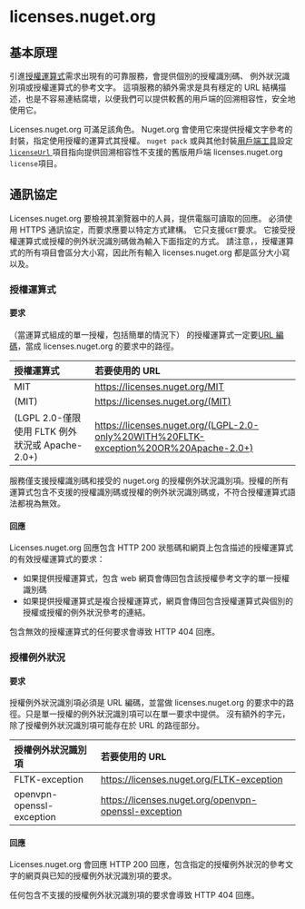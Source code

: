 # <a name="licensesnugetorg"></a>licenses.nuget.org

## <a name="rationale"></a>基本原理

引進[授權運算式](nuspec.md#license)需求出現有的可靠服務，會提供個別的授權識別碼、 例外狀況識別項或授權運算式的參考文字。
這項服務的額外需求是具有穩定的 URL 結構描述，也是不容易連結腐壞，以便我們可以提供較舊的用戶端的回溯相容性，安全地使用它。

Licenses.nuget.org 可滿足該角色。 Nuget.org 會使用它來提供授權文字參考的封裝，指定使用授權的運算式其授權。 `nuget pack` 或與其他封裝[用戶端工具](https://docs.microsoft.com/en-us/nuget/install-nuget-client-tools)設定[ `licenseUrl` ](nuspec.md#licenseurl)項目指向提供回溯相容性不支援的舊版用戶端 licenses.nuget.org `license`項目。

## <a name="protocol"></a>通訊協定

Licenses.nuget.org 要檢視其瀏覽器中的人員，提供電腦可讀取的回應。
必須使用 HTTPS 通訊協定，而要求應要以特定方式建構。 它只支援`GET`要求。
它接受授權運算式或授權的例外狀況識別碼做為輸入下面指定的方式。 請注意，，授權運算式的所有項目會區分大小寫，因此所有輸入 licenses.nuget.org 都是區分大小寫以及。

### <a name="license-expressions"></a>授權運算式

#### <a name="request"></a>要求

（當運算式組成的單一授權，包括簡單的情況下） 的授權運算式一定要[URL 編碼](https://tools.ietf.org/html/rfc3986#section-2.1)，當成 licenses.nuget.org 的要求中的路徑。

| 授權運算式 | 若要使用的 URL |
|:---|:---|
MIT                                                | https://licenses.nuget.org/MIT
(MIT)                                              | https://licenses.nuget.org/(MIT)
(LGPL 2.0-僅限使用 FLTK 例外狀況或 Apache-2.0+) | https://licenses.nuget.org/(LGPL-2.0-only%20WITH%20FLTK-exception%20OR%20Apache-2.0+)

服務僅支援授權識別碼和接受的 nuget.org 的授權例外狀況識別項。授權的所有運算式包含不支援的授權識別碼或授權的例外狀況識別碼或，不符合授權運算式語法都視為無效。

#### <a name="response"></a>回應

Licenses.nuget.org 回應包含 HTTP 200 狀態碼和網頁上包含描述的授權運算式的有效授權運算式的要求：
* 如果提供授權運算式，包含 web 網頁會傳回包含該授權參考文字的單一授權識別碼
* 如果提供授權運算式是複合授權運算式，網頁會傳回包含授權運算式與個別的授權或授權的例外狀況參考的連結。

包含無效的授權運算式的任何要求會導致 HTTP 404 回應。

### <a name="license-exceptions"></a>授權例外狀況

#### <a name="request"></a>要求

授權例外狀況識別項必須是 URL 編碼，並當做 licenses.nuget.org 的要求中的路徑。只是單一授權的例外狀況識別項可以在單一要求中提供。 沒有額外的字元，除了授權例外狀況識別項可能存在於 URL 的路徑部分。

| 授權例外狀況識別項 | 若要使用的 URL |
|:---|:---|
FLTK-exception            | https://licenses.nuget.org/FLTK-exception
openvpn-openssl-exception | https://licenses.nuget.org/openvpn-openssl-exception

#### <a name="response"></a>回應

Licenses.nuget.org 會回應 HTTP 200 回應，包含指定的授權例外狀況的參考文字的網頁與已知的授權例外狀況識別項的要求。

任何包含不支援的授權例外狀況識別項的要求會導致 HTTP 404 回應。